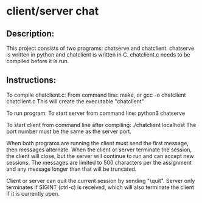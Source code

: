 # client/server chat

## Description:
This project consists of two programs: chatserve and chatclient. chatserve is written in python and chatclient is written in C.
chatclient.c needs to be compiled before it is run. 

## Instructions:
To compile chatclient.c:
From command line: make, or gcc -o chatclient chatclient.c
This will create the executable "chatclient"

To run program:
To start server from command line: python3 chatserve <portnum>

To start client from command line after compiling: ./chatclient localhost <portnum>
The port number must be the same as the server port.

When both programs are running the client must send the first message, then messages alternate. When the client or server
terminate the session, the client will close, but the server will continue to run and can accept new sessions. The messages
are limited to 500 characters per the assignment and any message longer than that will be truncated.

Client or server can quit the current session by sending "\quit". Server only terminates if SIGINT (ctrl-c) is received, which 
will also terminate the client if it is currently open.
